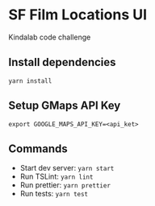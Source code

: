 # SF Film Locations UI
Kindalab code challenge

## Install dependencies

    yarn install

## Setup GMaps API Key

    export GOOGLE_MAPS_API_KEY=<api_ket>

## Commands

 - Start dev server: `yarn start`
 - Run TSLint: `yarn lint`
 - Run prettier: `yarn prettier`
 - Run tests: `yarn test`
